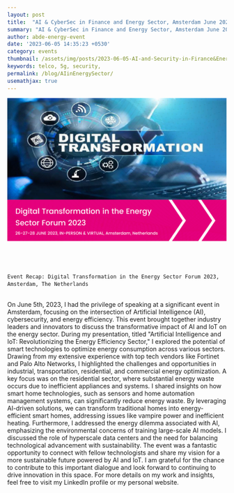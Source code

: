 ```yaml
---
layout: post
title:  "AI & CyberSec in Finance and Energy Sector, Amsterdam June 2023 , The Netherlands"
summary: "AI & CyberSec in Finance and Energy Sector, Amsterdam June 2023 , The Netherlands"
author: abde-energy-event
date: '2023-06-05 14:35:23 +0530'
category: events
thumbnail: /assets/img/posts/2023-06-05-AI-and-Security-in-Firance&Energy/Image_AS_E_05.jpg
keywords: telco, 5g, security, 
permalink: /blog/AIinEnergySector/
usemathjax: true
---
```



<div style="text-align: center;">
  <img src="/assets/img/authors/big-energy.png" alt="Going through some deep Fortigate flows" class="img-fluid">
  <p style="font-weight: bold; font-size: 1.5em; padding: 5px; display: inline-block;"></p>
</div>


`Event Recap: Digital Transformation in the Energy Sector Forum 2023, Amsterdam, The Netherlands `

<br>
On June 5th, 2023, I had the privilege of speaking at a significant event in Amsterdam, focusing on the intersection of Artificial Intelligence (AI), cybersecurity, and energy efficiency. This event brought together industry leaders and innovators to discuss the transformative impact of AI and IoT on the energy sector.
During my presentation, titled "Artificial Intelligence and IoT: Revolutionizing the Energy Efficiency Sector," I explored the potential of smart technologies to optimize energy consumption across various sectors. Drawing from my extensive experience with top tech vendors like Fortinet and Palo Alto Networks, I highlighted the challenges and opportunities in industrial, transportation, residential, and commercial energy optimization.
A key focus was on the residential sector, where substantial energy waste occurs due to inefficient appliances and systems. I shared insights on how smart home technologies, such as sensors and home automation management systems, can significantly reduce energy waste. By leveraging AI-driven solutions, we can transform traditional homes into energy-efficient smart homes, addressing issues like vampire power and inefficient heating.
Furthermore, I addressed the energy dilemma associated with AI, emphasizing the environmental concerns of training large-scale AI models. I discussed the role of hyperscale data centers and the need for balancing technological advancement with sustainability.
The event was a fantastic opportunity to connect with fellow technologists and share my vision for a more sustainable future powered by AI and IoT. I am grateful for the chance to contribute to this important dialogue and look forward to continuing to drive innovation in this space.
For more details on my work and insights, feel free to visit my LinkedIn profile or my personal website.
